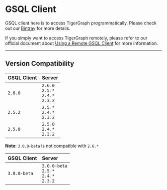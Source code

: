 # GSQL Client
GSQL client here is to access TigerGraph programmatically.
Please check out our [Bintray](https://bintray.com/tigergraphecosys/tgjars/gsql_client) for more details.

If you simply want to access TigerGraph remotely, please refer to our official document about [Using a Remote GSQL Client](https://docs.tigergraph.com/dev/using-a-remote-gsql-client) for more information.

---
## Version Compatibility
| GSQL Client  | Server |
| :----------- | :---------------- |
| `2.6.0`      | `2.6.0`<br>`2.5.*`<br>`2.4.*`<br>`2.3.2` |
| `2.5.2`      | `2.5.*`<br>`2.4.*`<br>`2.3.2` |
| `2.5.0`      | `2.5.0`<br>`2.4.*`<br>`2.3.2` |

**Note**: `3.0.0-beta` is not compatible with `2.6.*`

| GSQL Client  | Server |
| :----------- | :---------------- |
| `3.0.0-beta` | `3.0.0-beta`<br>`2.5.*`<br>`2.4.*`<br>`2.3.2` |
